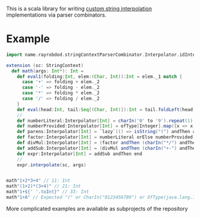 ---
---

This is a scala library for writing [custom string interpolation](https://docs.scala-lang.org/scala3/book/string-interpolation.html#advanced-usage) implementations via parser combinators.

# Example

```scala
import name.rayrobdod.stringContextParserCombinator.Interpolator.idInterpolators._

extension (sc: StringContext)
  def math(args: Int*): Int =
    def eval1(folding:Int, elem:(Char, Int)):Int = elem._1 match {
      case '+' => folding + elem._2
      case '-' => folding - elem._2
      case '*' => folding * elem._2
      case '/' => folding / elem._2
    }
    def eval(head:Int, tail:Seq[(Char, Int)]):Int = tail.foldLeft(head)(eval1 _)
    //
    def numberLiteral:Interpolator[Int] = charIn('0' to '9').repeat(1).map({x => x.toInt})
    def numberProvided:Interpolator[Int] = ofType[Integer].map({x => x:Int})
    def parens:Interpolator[Int] = `lazy`(() => isString("(") andThen addSub andThen isString(")"))
    def factor:Interpolator[Int] = numberLiteral orElse numberProvided orElse parens
    def divMul:Interpolator[Int] = (factor andThen (charIn("*/") andThen factor).repeat()).map(eval _)
    def addSub:Interpolator[Int] = (divMul andThen (charIn("+-") andThen divMul).repeat()).map(eval _)
    def expr:Interpolator[Int] = addSub andThen end
    //
    expr.interpolate(sc, args)


math"1+2*3+4" // 11: Int
math"(1+2)*(3+4)" // 21: Int
math"1+${' '.toInt}" // 33: Int
math"1+A" // Expected "(" or CharIn("0123456789") or OfType(java.lang.Integer)
```

More complicated examples are available as subprojects of the repository
